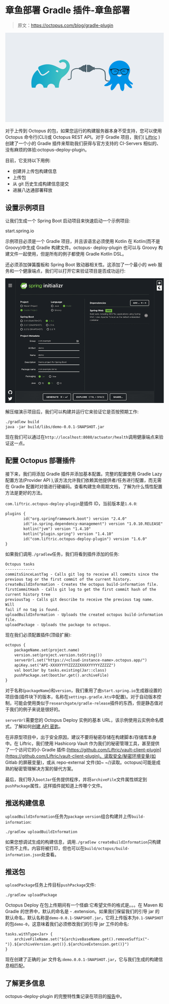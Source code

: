 # 章鱼部署 Gradle 插件-章鱼部署

> 原文：<https://octopus.com/blog/gradle-plugin>

[![Octopus Deploy Gradle plugin](img/1cf18d4931f18df39d1f18d47f968b07.png)](#)

对于上传到 Octopus 的包，如果您运行的构建服务器本身不受支持，您可以使用 Octopus 命令行(CLI)或 Octopus REST API。对于 Gradle 项目，我们( [Liftric](https://www.liftric.com) )创建了一个小的 Gradle 插件来帮助我们获得与官方支持的 CI-Servers 相似的、没有麻烦的体验:octopus-deploy-plugin。

目前，它支持以下用例:

*   创建并上传包构建信息
*   上传包
*   从 git 历史生成构建信息提交
*   进展八达通部署释放

## 设置示例项目

让我们生成一个 Spring Boot 启动项目来快速启动一个示例项目:

start.spring.io

示例项目必须是一个 Gradle 项目，并且该语言必须使用 Kotlin 在 Kotlin(而不是 Groovy)中生成 Gradle 构建文件。octopus- deploy-plugin 也可以与 Groovy 构建文件一起使用，但是所有的例子都使用 Gradle Kotlin DSL。

还必须添加弹簧腹板和 Spring Boot 致动器相关性。这添加了一个最小的 web 服务和一个健康端点，我们可以打开它来验证项目是否成功运行:

[![Spring Initializer](img/e6d56c5dbc95ba53d6884e2458fe60e3.png)](#)

解压缩演示项目后，我们可以构建并运行它来验证它是否按预期工作:

```
./gradlew build
java -jar build/libs/demo-0.0.1-SNAPSHOT.jar 
```

现在我们可以通过在`http://localhost:8080/actuator/health`调用健康端点来验证这一点。

## 配置 Octopus 部署插件

接下来，我们将添加 Gradle 插件并添加基本配置。完整的配置使用 Gradle Lazy 配置方法(Provider API ),该方法允许我们依赖其他提供者/任务进行配置，而无需在 Gradle 配置时对值进行硬编码。查看构建生命周期文档，了解为什么惰性配置方法是更好的方法。

`com.liftric.octopus-deploy-plugin`是插件 ID，当前版本是`1.6.0`:

```
plugins {
        id("org.springframework.boot") version "2.4.0"
        id("io.spring.dependency-management") version "1.0.10.RELEASE"
        kotlin("jvm") version "1.4.10"
        kotlin("plugin.spring") version "1.4.10"
        id("com.liftric.octopus-deploy-plugin") version "1.6.0"
} 
```

如果我们调用`./gradlew`任务，我们将看到插件添加的任务:

```
Octopus tasks
-------------
commitsSinceLastTag - Calls git log to receive all commits since the
previous tag or the first commit of the current history.
createBuildInformation - Creates the octopus build-information file.
firstCommitHash - Calls git log to get the first commit hash of the
current history tree
previousTag - Calls git describe to receive the previous tag name. Will
fail if no tag is found.
uploadBuildInformation - Uploads the created octopus build-information
file.
uploadPackage - Uploads the package to octopus. 
```

现在我们必须配置插件(顶级扩展):

```
octopus {
    packageName.set(project.name)
    version.set(project.version.toString())
    serverUrl.set("https://<cloud-instance-name>.octopus.app/")
    apiKey.set("API-XXXXYYYYZZZZZXXXXYYYYYZZZZZ")
    val bootJar by tasks.existing(Jar::class)
    pushPackage.set(bootJar.get().archiveFile)
} 
```

对于名称(`packageName`)和`version`，我们重用了由`start.spring.io`生成器设置的项目值(插件块下的版本，名称在`settings.gradle.kts`中配置)。对于自动版本控制，可能会使用类似于`researchgate/gradle-release`插件的东西，但是静态值对于我们的例子来说是很好的。

`serverUrl`需要您的 Octopus Deploy 实例的基本 URL，该示例使用云实例命名模式。了解如何[创建 API 密匙](https://octopus.com/docs/octopus-rest-api/how-to-create-an-api-key)。

在非原型项目中，出于安全原因，建议不要将秘密存储在构建脚本/存储库本身中。在 Liftric，我们使用 Hashicorp Vault 作为我们的秘密管理工具，甚至提供了一个访问它的小 Gradle 插件:[https://github.com/Liftric/vault-client-plugin](https://github.com/Liftric/vault-client-plugin)。读取安全/秘密环境变量(如 Gitlab 的屏蔽变量)，或从 repo-external 文件(如~ ~/)读取。octopus)可能是成熟的秘密管理解决方案的替代方案。

最后，我们导入`bootJar`任务提供程序，并将`archiveFile`文件属性绑定到`pushPackage`属性，这样插件就知道上传哪个文件。

## 推送构建信息

`uploadBuildInformation`任务为`package` `version`组合构建并上传`build-information`:

```
./gradlew uploadBuildInformation 
```

如果您想调试生成的构建信息，调用`./gradlew createBuildInformation`只构建它而不上传。内容将被打印，但也可以在`build/octopus/build-information.json`处查看。

## 推送包

`uploadPackage`任务上传目标`pushPackage`文件:

```
./gradlew uploadPackage 
```

Octopus Deploy 在包上传期间有一个怪癖:它希望文件的格式是<name>。<version>。<extension>。在 Maven 和 Gradle 的世界中，默认的命名是 <name>- <version>.extension。如果我们保留我们的引导 jar 的默认命名，默认名称是`demo-0.0.1-SNAPSHOT.jar`，它将上传版本为`0.1-SNAPSHOT`的包`demo-0`，这意味着我们必须修改我们的引导 jar 工件的命名:</version></name></extension></version></name>

```
tasks.withType<Jar> {
    archiveFileName.set("${archiveBaseName.get().removeSuffix("-
")}.${archiveVersion.get()}.${archiveExtension.get()}")
} 
```

现在创建了正确的 jar 文件名:`demo.0.0.1-SNAPSHOT.jar`，它与我们生成的构建信息相匹配。

## 了解更多信息

octopus-deploy-plugin 的完整特性集记录在项目的[报告](https://github.com/Liftric/octopus-deploy-plugin)中。
